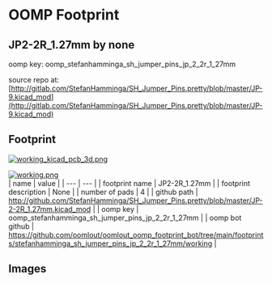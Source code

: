 # OOMP Footprint  
## JP2-2R_1.27mm  by none  
  
oomp key: oomp_stefanhamminga_sh_jumper_pins_jp_2_2r_1_27mm  
  
source repo at: [http://gitlab.com/StefanHamminga/SH_Jumper_Pins.pretty/blob/master/JP-9.kicad_mod](http://gitlab.com/StefanHamminga/SH_Jumper_Pins.pretty/blob/master/JP-9.kicad_mod)  
## Footprint  
  
[![working_kicad_pcb_3d.png](working_kicad_pcb_3d_600.png)](working_kicad_pcb_3d.png)  
  
[![working.png](working_600.png)](working.png)  
| name | value | 
| --- | --- | 
| footprint name | JP2-2R_1.27mm | 
| footprint description | None | 
| number of pads | 4 | 
| github path | http://github.com/StefanHamminga/SH_Jumper_Pins.pretty/blob/master/JP-2-2R_1.27mm.kicad_mod | 
| oomp key | oomp_stefanhamminga_sh_jumper_pins_jp_2_2r_1_27mm | 
| oomp bot github | https://github.com/oomlout/oomlout_oomp_footprint_bot/tree/main/footprints/stefanhamminga_sh_jumper_pins_jp_2_2r_1_27mm/working | 
## Images  
